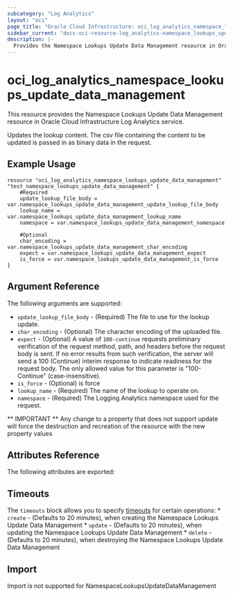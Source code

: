```yaml
---
subcategory: "Log Analytics"
layout: "oci"
page_title: "Oracle Cloud Infrastructure: oci_log_analytics_namespace_lookups_update_data_management"
sidebar_current: "docs-oci-resource-log_analytics-namespace_lookups_update_data_management"
description: |-
  Provides the Namespace Lookups Update Data Management resource in Oracle Cloud Infrastructure Log Analytics service
---
```


# oci_log_analytics_namespace_lookups_update_data_management
This resource provides the Namespace Lookups Update Data Management resource in Oracle Cloud Infrastructure Log Analytics service.

Updates the lookup content. The csv file containing the content to be updated is passed in as binary data in the request.


## Example Usage

```hcl
resource "oci_log_analytics_namespace_lookups_update_data_management" "test_namespace_lookups_update_data_management" {
	#Required
	update_lookup_file_body = var.namespace_lookups_update_data_management_update_lookup_file_body
	lookup_name = var.namespace_lookups_update_data_management_lookup_name
	namespace = var.namespace_lookups_update_data_management_namespace

	#Optional
	char_encoding = var.namespace_lookups_update_data_management_char_encoding
	expect = var.namespace_lookups_update_data_management_expect
	is_force = var.namespace_lookups_update_data_management_is_force
}
```

## Argument Reference

The following arguments are supported:

* `update_lookup_file_body` - (Required) The file to use for the lookup update.
* `char_encoding` - (Optional) The character encoding of the uploaded file.
* `expect` - (Optional) A value of `100-continue` requests preliminary verification of the request method, path, and headers before the request body is sent. If no error results from such verification, the server will send a 100 (Continue) interim response to indicate readiness for the request body. The only allowed value for this parameter is "100-Continue" (case-insensitive). 
* `is_force` - (Optional) is force
* `lookup_name` - (Required) The name of the lookup to operate on.
* `namespace` - (Required) The Logging Analytics namespace used for the request. 


** IMPORTANT **
Any change to a property that does not support update will force the destruction and recreation of the resource with the new property values

## Attributes Reference

The following attributes are exported:


## Timeouts

The `timeouts` block allows you to specify [timeouts](https://registry.terraform.io/providers/oracle/oci/latest/docs/guides/changing_timeouts) for certain operations:
	* `create` - (Defaults to 20 minutes), when creating the Namespace Lookups Update Data Management
	* `update` - (Defaults to 20 minutes), when updating the Namespace Lookups Update Data Management
	* `delete` - (Defaults to 20 minutes), when destroying the Namespace Lookups Update Data Management


## Import

Import is not supported for NamespaceLookupsUpdateDataManagement